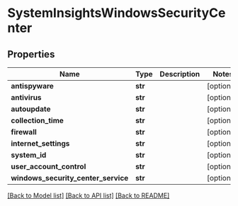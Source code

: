 # SystemInsightsWindowsSecurityCenter

## Properties
Name | Type | Description | Notes
------------ | ------------- | ------------- | -------------
**antispyware** | **str** |  | [optional] 
**antivirus** | **str** |  | [optional] 
**autoupdate** | **str** |  | [optional] 
**collection_time** | **str** |  | [optional] 
**firewall** | **str** |  | [optional] 
**internet_settings** | **str** |  | [optional] 
**system_id** | **str** |  | [optional] 
**user_account_control** | **str** |  | [optional] 
**windows_security_center_service** | **str** |  | [optional] 

[[Back to Model list]](../README.md#documentation-for-models) [[Back to API list]](../README.md#documentation-for-api-endpoints) [[Back to README]](../README.md)

